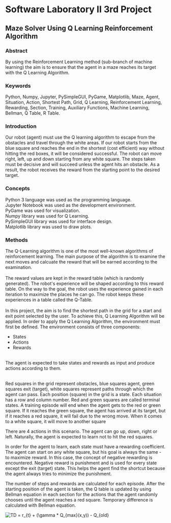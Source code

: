 # Software Laboratory II 3rd Project 
<h2> Maze Solver Using Q Learning Reinforcement Algorithm </h2>
<h3> Abstract </h3>

By using the Reinforcement Learning method (sub-branch of machine learning) the aim is to ensure that the agent in a maze reaches its target with the Q Learning Algorithm.
<h3> Keywords </h3>

Python, Numpy, Jupyter, PySimpleGUI, PyGame, Matplotlib, Maze, Agent, Situation, Action, Shortest Path, Grid, Q Learning, Reinforcement Learning, Rewarding, Section, Training, Auxiliary Functions, Machine Learning, Bellman, Q Table, R Table.

<h3> Introduction </h3> 

Our robot (agent) must use the Q learning algorithm to escape from the obstacles and travel through the white areas. If our robot starts from the blue square and reaches the end in the shortest (cost efficient) way without hitting the red boxes, it will be considered successful.
The robot can move right, left, up and down starting from any white square. The steps taken must be decisive and will succeed unless the agent hits an obstacle. As a result, the robot receives the reward from the starting point to the desired target.

<h3> Concepts </h3>

Python 3 language was used as the programming language. <br/>
Jupyter Notebook was used as the development environment. <br/>
PyGame was used for visualization. <br/>
Numpy library was used for Q Learning. <br/>
PySimpleGUI library was used for interface design. <br/>
Matplotlib library was used to draw plots. <br/>

<h3> Methods </h3>

The Q-Learning algorithm is one of the most well-known algorithms of reinforcement learning. The main purpose of the algorithm is to examine the next moves and calcuate the reward that will be earned according to the examination. <br/> <br/>
The reward values are kept in the reward table (which is randomly generated). The robot's experience will be shaped according to this reward table. On the way to the goal, the robot uses the experience gained in each iteration to maximize the places he can go. The robot keeps these experiences in a table called the Q-Table. <br/> <br/>
In this project, the aim is to find the shortest path in the grid for a start and exit point selected by the user. To achieve this, Q Learning Algorithm will be applied.
In order to apply the Q Learning Algorithm, the environment must first be defined. The environment consists of three components:
<ul>
  <li> States </li>
  <li> Actions </li>
  <li> Rewards </li>
</ul>
<br/>The agent is expected to take states and rewards as input and produce actions according to them.
<br/> <br/>
<p> Red squares in the grid represent obstacles, blue squares agent, green squares exit (target), white squares represent paths through which the agent can pass.
Each position (square) in the grid is a state. Each situation has a row and column number. Red and green squares are called terminal states.
A training episode will end when the agent gets to the red or green square. If it reaches the green square, the agent has arrived at its target, but if it reaches a red square, it will fail due to the wrong move. When it comes to a white square, it will move to another square
</p>

<p>There are 4 actions in this scenario. The agent can go up, down, right or left. Naturally, the agent is expected to learn not to hit the red squares. </p>
<p>In order for the agent to learn, each state must have a rewarding coefficient. The agent can start on any white square, but his goal is always the same - to maximize reward. In this case, the concept of negative rewarding is encountered. Negative reward is punishment and is used for every state except the exit (target) state. This helps the agent find the shortcut because the agent always tries to minimize the punishment. </p>

<p>The number of steps and rewards are calculated for each episode. After the starting position of the agent is taken, the Q table is updated by using Bellman equation in each section for the actions that the agent randomly chooses until the agent reaches a red square. Temporary difference is calculated with Bellman equation.</p>

<img src="https://latex.codecogs.com/gif.latex?TD&space;=&space;r_{t}&space;&plus;&space;(\gamma&space;*&space;Q_{max}(x,y))&space;-&space;Q_{old}" title="TD = r_{t} + (\gamma * Q_{max}(x,y)) - Q_{old}" />
